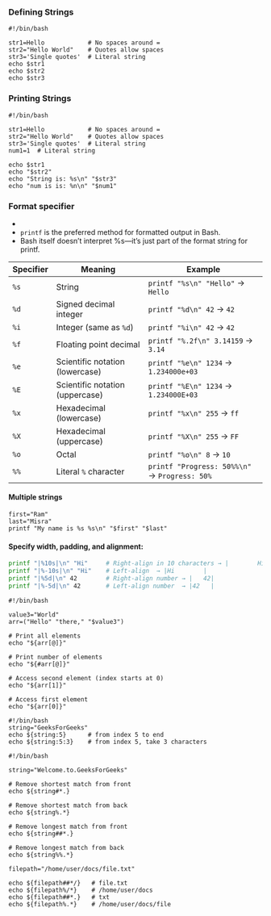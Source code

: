 ### Defining Strings
```
#!/bin/bash

str1=Hello            # No spaces around =
str2="Hello World"    # Quotes allow spaces
str3='Single quotes'  # Literal string
echo $str1
echo $str2
echo $str3
```

### Printing Strings
```
#!/bin/bash

str1=Hello            # No spaces around =
str2="Hello World"    # Quotes allow spaces
str3='Single quotes'  # Literal string
num1=1  # Literal string

echo $str1
echo "$str2"
echo "String is: %s\n" "$str3"
echo "num is is: %n\n" "$num1"
```

### Format specifier
- 
- `printf` is the preferred method for formatted output in Bash.
- Bash itself doesn’t interpret %s—it’s just part of the format string for printf.
  
| Specifier | Meaning                         | Example                                       |
| --------- | ------------------------------- | --------------------------------------------- |
| `%s`      | String                          | `printf "%s\n" "Hello"` → `Hello`             |
| `%d`      | Signed decimal integer          | `printf "%d\n" 42` → `42`                     |
| `%i`      | Integer (same as `%d`)          | `printf "%i\n" 42` → `42`                     |
| `%f`      | Floating point decimal          | `printf "%.2f\n" 3.14159` → `3.14`            |
| `%e`      | Scientific notation (lowercase) | `printf "%e\n" 1234` → `1.234000e+03`         |
| `%E`      | Scientific notation (uppercase) | `printf "%E\n" 1234` → `1.234000E+03`         |
| `%x`      | Hexadecimal (lowercase)         | `printf "%x\n" 255` → `ff`                    |
| `%X`      | Hexadecimal (uppercase)         | `printf "%X\n" 255` → `FF`                    |
| `%o`      | Octal                           | `printf "%o\n" 8` → `10`                      |
| `%%`      | Literal `%` character           | `printf "Progress: 50%%\n"` → `Progress: 50%` |

#### Multiple strings
```
first="Ram"
last="Misra"
printf "My name is %s %s\n" "$first" "$last"
```
#### Specify width, padding, and alignment:
```bash
printf "|%10s|\n" "Hi"     # Right-align in 10 characters → |        Hi|
printf "|%-10s|\n" "Hi"    # Left-align  → |Hi        |
printf "|%5d|\n" 42        # Right-align number → |   42|
printf "|%-5d|\n" 42       # Left-align number  → |42   |
```



```
#!/bin/bash

value3="World"
arr=("Hello" "there," "$value3")

# Print all elements
echo "${arr[@]}"

# Print number of elements
echo "${#arr[@]}"

# Access second element (index starts at 0)
echo "${arr[1]}"

# Access first element
echo "${arr[0]}"
```

```
#!/bin/bash
string="GeeksForGeeks"
echo ${string:5}      # from index 5 to end
echo ${string:5:3}    # from index 5, take 3 characters
```

```
#!/bin/bash

string="Welcome.to.GeeksForGeeks"

# Remove shortest match from front
echo ${string#*.}

# Remove shortest match from back
echo ${string%.*}

# Remove longest match from front
echo ${string##*.}

# Remove longest match from back
echo ${string%%.*}
```

```
filepath="/home/user/docs/file.txt"

echo ${filepath##*/}   # file.txt
echo ${filepath%/*}    # /home/user/docs
echo ${filepath##*.}   # txt
echo ${filepath%.*}    # /home/user/docs/file
```

```

```
